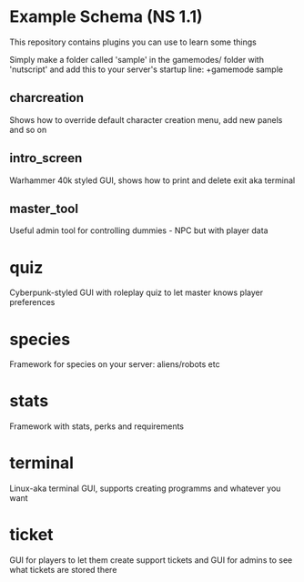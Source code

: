 Example Schema (NS 1.1)
=============
This repository contains plugins you can use to learn some things

Simply make a folder called 'sample' in the gamemodes/ folder with 'nutscript' and add this to your server's startup line: +gamemode sample

## charcreation
  Shows how to override default character creation menu, add new panels and so on
## intro_screen
  Warhammer 40k styled GUI, shows how to print and delete exit aka terminal
## master_tool
  Useful admin tool for controlling dummies - NPC but with player data  
# quiz
  Cyberpunk-styled GUI with roleplay quiz to let master knows player preferences
# species
  Framework for species on your server: aliens/robots etc
# stats
  Framework with stats, perks and requirements
# terminal
  Linux-aka terminal GUI, supports creating programms and whatever you want
# ticket
  GUI for players to let them create support tickets and GUI for admins to see what tickets are stored there
